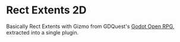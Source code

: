 # Rect Extents 2D


Basically Rect Extents with Gizmo from GDQuest's [Godot Open RPG](https://github.com/GDQuest/godot-open-rpg), extracted into a single plugin.
